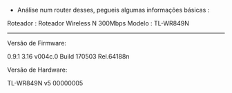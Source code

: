 - Análise num router desses, pegueis algumas informações básicas :


Roteador : Roteador Wireless N 300Mbps
Modelo : TL-WR849N

---


Versão de Firmware:

0.9.1 3.16 v004c.0 Build 170503 Rel.64188n


Versão de Hardware:

TL-WR849N v5 00000005
